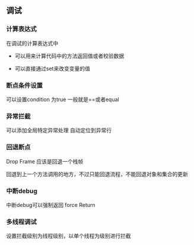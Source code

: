## 调试

### 计算表达式

在调试的计算表达式中

- 可以用来计算代码中的方法返回值或者校验数据

- 可以直接通过set来改变变量的值

### 断点条件设置

可以设置condition 为true 一般就是==或者equal

### 异常拦截

可以添加全局特定异常处理 自动定位到异常行

### 回退断点

Drop Frame 应该是回退一个栈帧

回退到上一个方法调用的地方，不过只能回退流程，不能回退对象和集合的更新

### 中断debug

中断debug可以强制返回 force Return

### 多线程调试

设置拦截级别为线程级别，以单个线程为级别进行拦截

